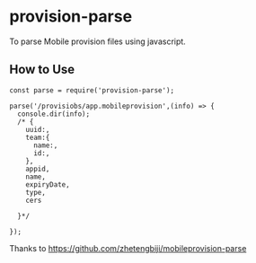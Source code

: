 # provision-parse

To parse Mobile provision files using javascript.

## How to Use

```
const parse = require('provision-parse');

parse('/provisiobs/app.mobileprovision',(info) => {
  console.dir(info);
  /* {
    uuid:,
    team:{
      name:,
      id:,
    },
    appid,
    name,
    expiryDate,
    type,
    cers

  }*/

});
```

Thanks to https://github.com/zhetengbiji/mobileprovision-parse
